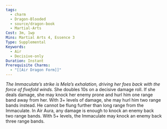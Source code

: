 ```yaml
---
tags:
  - charm
  - Dragon-Blooded
  - source/dragon-book
  - Martial-Arts
Cost: 3m, 1wp
Mins: Martial Arts 4, Essence 3
Type: Supplemental
Keywords:
  - Air
  - Decisive-only
Duration: Instant
Prerequisite Charms:
  - "[[Air Dragon Form]]"
---
```

*The Immaculate’s strike is Mela’s exhalation, driving her foes back with the force of fivefold winds.*
She doubles 10s on a decisive damage roll. If she deals damage, she may knock her enemy prone and hurl him one range band away from her. With 3+ levels of damage, she may hurl him two range bands instead. He cannot be flung further than long range from the Immaculate. 
In Air Aura, any damage is enough to knock an enemy back two range bands. With 5+ levels, the Immaculate may knock an enemy back three range bands.
